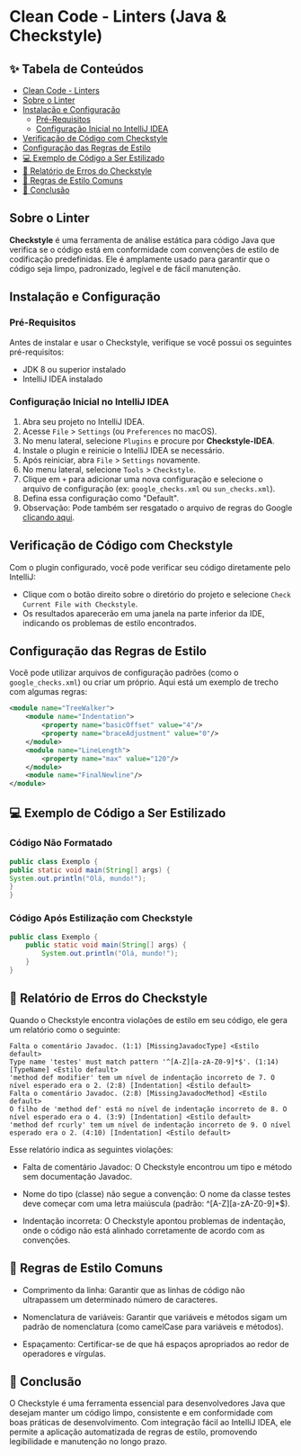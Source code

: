 # Clean Code - Linters (Java & Checkstyle)

## ✨ Tabela de Conteúdos

- [Clean Code - Linters](#clean-code---linters-java--checkstyle)
- [Sobre o Linter](#sobre-o-linter)
- [Instalação e Configuração](#instalação-e-configuração)
  - [Pré-Requisitos](#pré-requisitos)
  - [Configuração Inicial no IntelliJ IDEA](#configuração-inicial-no-intellij-idea)
- [Verificação de Código com Checkstyle](#verificação-de-código-com-checkstyle)
- [Configuração das Regras de Estilo](#configuração-das-regras-de-estilo)
- [💻 Exemplo de Código a Ser Estilizado](#-exemplo-de-código-a-ser-estilizado)
- [📜 Relatório de Erros do Checkstyle](#-relatório-de-erros-do-checkstyle)
- [🔧 Regras de Estilo Comuns](#-regras-de-estilo-comuns)
- [📜 Conclusão](#-conclusão)
## Sobre o Linter

**Checkstyle** é uma ferramenta de análise estática para código Java que verifica se o código está em conformidade com convenções de estilo de codificação predefinidas. Ele é amplamente usado para garantir que o código seja limpo, padronizado, legível e de fácil manutenção.

## Instalação e Configuração

### Pré-Requisitos

Antes de instalar e usar o Checkstyle, verifique se você possui os seguintes pré-requisitos:

- JDK 8 ou superior instalado
- IntelliJ IDEA instalado

### Configuração Inicial no IntelliJ IDEA

1. Abra seu projeto no IntelliJ IDEA.
2. Acesse `File` > `Settings` (ou `Preferences` no macOS).
3. No menu lateral, selecione `Plugins` e procure por **Checkstyle-IDEA**.
4. Instale o plugin e reinicie o IntelliJ IDEA se necessário.
5. Após reiniciar, abra `File` > `Settings` novamente.
6. No menu lateral, selecione `Tools` > `Checkstyle`.
7. Clique em `+` para adicionar uma nova configuração e selecione o arquivo de configuração (ex: `google_checks.xml` ou `sun_checks.xml`).
8. Defina essa configuração como "Default".
9. Observação: Pode também ser resgatado o arquivo de regras do Google [clicando aqui](https://raw.githubusercontent.com/checkstyle/checkstyle/master/src/main/resources/google_checks.xml).

## Verificação de Código com Checkstyle

Com o plugin configurado, você pode verificar seu código diretamente pelo IntelliJ:

- Clique com o botão direito sobre o diretório do projeto e selecione `Check Current File with Checkstyle`.
- Os resultados aparecerão em uma janela na parte inferior da IDE, indicando os problemas de estilo encontrados.

## Configuração das Regras de Estilo

Você pode utilizar arquivos de configuração padrões (como o `google_checks.xml`) ou criar um próprio. Aqui está um exemplo de trecho com algumas regras:

```xml
<module name="TreeWalker">
    <module name="Indentation">
        <property name="basicOffset" value="4"/>
        <property name="braceAdjustment" value="0"/>
    </module>
    <module name="LineLength">
        <property name="max" value="120"/>
    </module>
    <module name="FinalNewline"/>
</module>
```

## 💻 Exemplo de Código a Ser Estilizado

### Código Não Formatado
```java
public class Exemplo {
public static void main(String[] args) {
System.out.println("Olá, mundo!");
}
}
```


### Código Após Estilização com Checkstyle

```java
public class Exemplo {
    public static void main(String[] args) {
        System.out.println("Olá, mundo!");
    }
}
```

## 📜 Relatório de Erros do Checkstyle

Quando o Checkstyle encontra violações de estilo em seu código, ele gera um relatório como o seguinte:

```plaintext
Falta o comentário Javadoc. (1:1) [MissingJavadocType] <Estilo default>
Type name 'testes' must match pattern '^[A-Z][a-zA-Z0-9]*$'. (1:14) [TypeName] <Estilo default>
'method def modifier' tem um nível de indentação incorreto de 7. O nível esperado era o 2. (2:8) [Indentation] <Estilo default>
Falta o comentário Javadoc. (2:8) [MissingJavadocMethod] <Estilo default>
O filho de 'method def' está no nível de indentação incorreto de 8. O nível esperado era o 4. (3:9) [Indentation] <Estilo default>
'method def rcurly' tem um nível de indentação incorreto de 9. O nível esperado era o 2. (4:10) [Indentation] <Estilo default>
```

Esse relatório indica as seguintes violações:

- Falta de comentário Javadoc: O Checkstyle encontrou um tipo e método sem documentação Javadoc.

- Nome do tipo (classe) não segue a convenção: O nome da classe testes deve começar com uma letra maiúscula (padrão: ^[A-Z][a-zA-Z0-9]*$).

- Indentação incorreta: O Checkstyle apontou problemas de indentação, onde o código não está alinhado corretamente de acordo com as convenções.

## 🔧 Regras de Estilo Comuns
- Comprimento da linha: Garantir que as linhas de código não ultrapassem um determinado número de caracteres.

- Nomenclatura de variáveis: Garantir que variáveis e métodos sigam um padrão de nomenclatura (como camelCase para variáveis e métodos).

- Espaçamento: Certificar-se de que há espaços apropriados ao redor de operadores e vírgulas.


## 📜 Conclusão

O Checkstyle é uma ferramenta essencial para desenvolvedores Java que desejam manter um código limpo, consistente e em conformidade com boas práticas de desenvolvimento. Com integração fácil ao IntelliJ IDEA, ele permite a aplicação automatizada de regras de estilo, promovendo legibilidade e manutenção no longo prazo.
